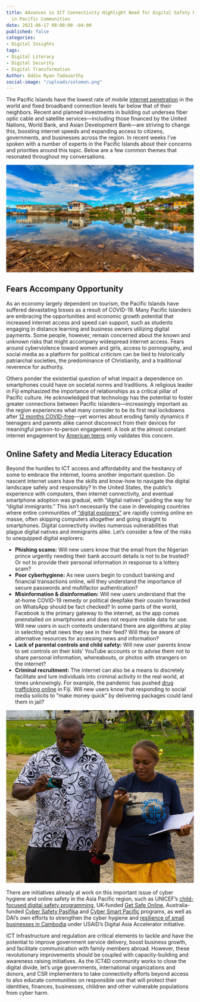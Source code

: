 ```yaml
---
title: Advances in ICT Connectivity Highlight Need for Digital Safety Preparedness
  in Pacific Communities
date: 2021-06-17 08:00:00 -04:00
published: false
categories:
- Digital Insights
tags:
- Digital Literacy
- Digital Security
- Digital Transformation
Author: Addie Ryan Tadavarthy
social-image: "/uploads/solomon.png"
---
```


The Pacific Islands have the lowest rate of mobile [internet penetration](https://www.pacificislandtimes.com/post/2020/01/04/the-connectivity-gap-in-the-pacific) in the world and fixed broadband connection levels far below that of their neighbors. Recent and planned investments in building out undersea fiber optic cable and satellite services—including those financed by the United Nations, World Bank, and Asian Development Bank—are striving to change this, boosting internet speeds and expanding access to citizens, governments, and businesses across the region. In recent weeks I’ve spoken with a number of experts in the Pacific Islands about their concerns and priorities around this topic. Below are a few common themes that resonated throughout my conversations.

<!--more-->

![solomon.png](/uploads/solomon.png)

## Fears Accompany Opportunity

As an economy largely dependent on tourism, the Pacific Islands have suffered devastating losses as a result of COVID-19. Many Pacific Islanders are embracing the opportunities and economic growth potential that increased internet access and speed can support, such as students engaging in distance learning and business owners utilizing digital payments. Some people, however, remain concerned about the known and unknown risks that might accompany widespread internet access. Fears around cyberviolence toward women and girls, access to pornography, and social media as a platform for political criticism can be tied to historically patriarchal societies, the predominance of Christianity, and a traditional reverence for authority.

Others ponder the existential question of what impact a dependence on smartphones could have on societal norms and traditions. A religious leader in Fiji emphasized the importance of relationships as a critical pillar of Pacific culture. He acknowledged that technology has the potential to foster greater connections between Pacific Islanders—increasingly important as the region experiences what many consider to be its first real lockdowns after [12 months COVID-free](https://theconversation.com/the-pacific-went-a-year-without-covid-now-its-all-under-threat-158963)—yet worries about eroding family dynamics if teenagers and parents alike cannot disconnect from their devices for meaningful person-to-person engagement. A look at the almost constant internet engagement by [American teens](https://www.theatlantic.com/family/archive/2018/08/screen-time-parents-teens/568081/) only validates this concern.

## Online Safety and Media Literacy Education

Beyond the hurdles to ICT access and affordability and the hesitancy of some to embrace the internet, looms another important question. Do nascent internet users have the skills and know-how to navigate the digital landscape safely and responsibly? In the United States, the public’s experience with computers, then internet connectivity, and eventual smartphone adoption was gradual, with “digital natives” guiding the way for “digital immigrants.” This isn’t necessarily the case in developing countries where entire communities of [“digital explorers”](https://dai-global-digital.com/beyond-features-designing-for-the-worlds-digital-explorers.html) are rapidly coming online en masse, often skipping computers altogether and going straight to smartphones. Digital connectivity invites numerous vulnerabilities that plague digital natives and immigrants alike. Let’s consider a few of the risks to unequipped digital explorers:

* **Phishing scams:** Will new users know that the email from the Nigerian prince urgently needing their bank account details is not to be trusted? Or not to provide their personal information in response to a lottery scam?
* **Poor cyberhygiene:** As new users begin to conduct banking and financial transactions online, will they understand the importance of secure passwords and multifactor authentication?
* **Misinformation & disinformation:** Will new users understand that the at-home COVID-19 remedy or political deepfake their cousin forwarded on WhatsApp should be fact checked? In some parts of the world, Facebook is the primary gateway to the internet, as the app comes preinstalled on smartphones and does not require mobile data for use. Will new users in such contexts understand there are algorithms at play in selecting what news they see in their feed? Will they be aware of alternative resources for accessing news and information?
* **Lack of parental controls and child safety:** Will new user parents know to set controls on their kids’ YouTube accounts or to advise them not to share personal information, whereabouts, or photos with strangers on the internet?
* **Criminal recruitment:** The internet can also be a means to discretely facilitate and lure individuals into criminal activity in the real world, at times unknowingly. For example, the pandemic has pushed [drug trafficking online](https://www.fijitimes.com/illegal-drugs-trade-goes-digital-for-pandemic/) in Fiji. Will new users know that responding to social media solicits to “make money quick” by delivering packages could land them in jail?

![pacific.jpeg](/uploads/pacific.jpeg)

There are initiatives already at work on this important issue of cyber hygiene and online safety in the Asia Pacific region, such as UNICEF’s [child-focused digital safety programming](https://www.unicef.org/pacificislands/press-releases/make-digital-world-safer-children-while-increasing-online-access-benefit-most), UK-funded [Get Safe Online](https://www.getsafeonline.org/), Australia-funded [Cyber Safety Pasifika](https://www.cybersafetypasifika.org/) and [Cyber Smart Pacific](https://pacificonline.org/cyber-smart-pacific/) programs, as well as DAI’s own efforts to strengthen the cyber hygiene and [resilience of small businesses in Cambodia](https://dai-global-digital.com/staying-safe-online.html) under USAID’s Digital Asia Accelerator initiative.

ICT Infrastructure and regulation are critical elements to tackle and have the potential to improve government service delivery, boost business growth, and facilitate communication with family members abroad. However, these revolutionary improvements should be coupled with capacity-building and awareness raising initiatives. As the ICT4D community works to close the digital divide, let’s urge governments, international organizations and donors, and CSR implementers to take connectivity efforts beyond access to also educate communities on responsible use that will protect their identities, finances, businesses, children and other vulnerable populations from cyber harm.